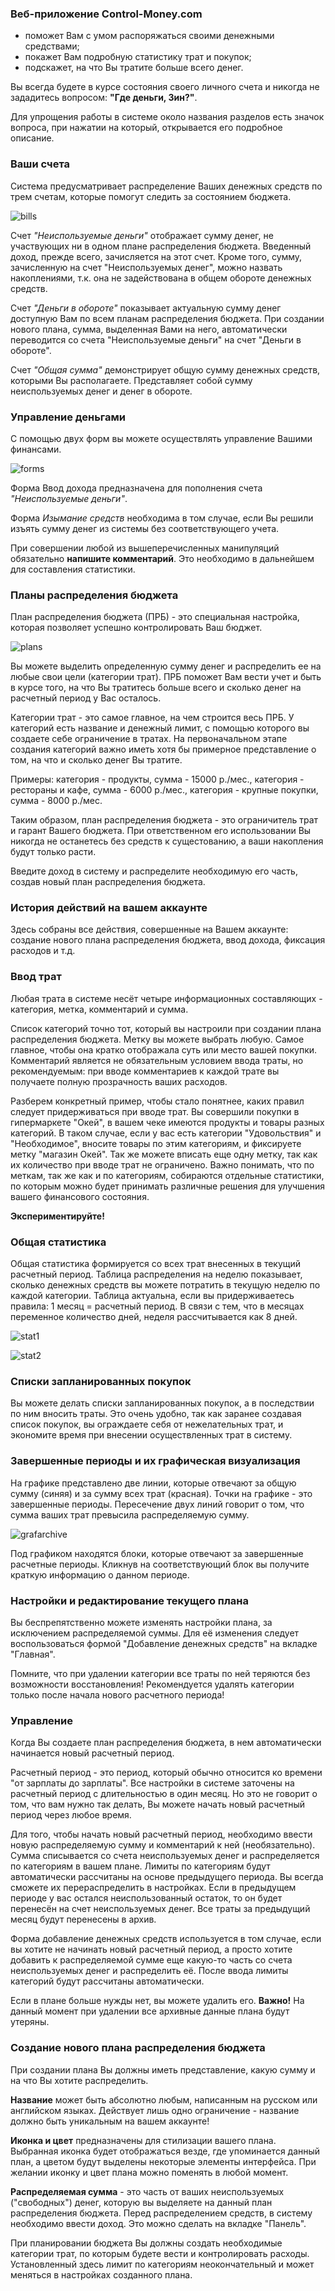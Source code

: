 ### Веб-приложение Control-Money.com

- поможет Вам с умом распоряжаться своими денежными средствами;
- покажет Вам подробную статистику трат и покупок;
- подскажет, на что Вы тратите больше всего денег.

Вы всегда будете в курсе состояния своего личного счета и никогда не зададитесь вопросом: **"Где деньги, Зин?"**.

Для упрощения работы в системе около названия разделов есть значок вопроса,
при нажатии на который, открывается его подробное описание.


### Ваши счета

Система предусматривает распределение Ваших денежных средств по трем счетам, которые помогут следить за состоянием бюджета.

![bills](https://github.com/Firexd2/control-money/raw/master/docs-image/bills.png "Счета")

Счет *"Неиспользуемые деньги"* отображает сумму денег, не участвующих ни в одном плане распределения бюджета.
Введенный доход, прежде всего, зачисляется на этот счет. Кроме того, сумму, зачисленную на счет "Неиспользуемых денег", можно назвать накоплениями, т.к. она не задействована в общем обороте денежных средств.

Счет *"Деньги в обороте"* показывает актуальную сумму денег доступную Вам по всем планам распределения бюджета.
При создании нового плана, сумма, выделенная Вами на него, автоматически переводится со счета "Неиспользуемые деньги" на счет "Деньги в обороте".

Счет *"Общая сумма"* демонстрирует общую сумму денежных средств, которыми Вы располагаете.
Представляет собой сумму неиспользуемых денег и денег в обороте.


### Управление деньгами

С помощью двух форм вы можете осуществлять управление Вашими финансами.

![forms](https://github.com/Firexd2/control-money/raw/master/docs-image/forms.png "Формы управления счетами")

Форма Ввод дохода предназначена для пополнения счета *"Неиспользуемые деньги"*.

Форма *Изымание средств* необходима в том случае, если Вы решили изъять сумму денег из
системы без соответствующего учета.

При совершении любой из вышеперечисленных манипуляций обязательно **напишите комментарий**.
Это необходимо в дальнейшем для составления статистики.


### Планы распределения бюджета

План распределения бюджета (ПРБ) - это специальная настройка, которая позволяет успешно контролировать Ваш бюджет.

![plans](https://github.com/Firexd2/control-money/raw/master/docs-image/plans.png "Список планов распределения бюджета")

Вы можете выделить определенную сумму денег и распределить ее на любые свои цели (категории трат).
ПРБ поможет Вам вести учет и быть в курсе того, на что Вы тратитесь больше всего и сколько денег на
расчетный период у Вас осталось.

Категории трат - это самое главное, на чем строится весь ПРБ. У категорий есть название и денежный лимит,
с помощью которого вы создаете себе ограничение в тратах. На первоначальном этапе создания категорий важно
иметь хотя бы примерное представление о том, на что и сколько денег Вы тратите.

Примеры: категория - продукты, сумма - 15000 р./мес., категория - рестораны и кафе,
сумма - 6000 р./мес., категория - крупные покупки, сумма - 8000 р./мес.

Таким образом, план распределения бюджета - это ограничитель трат и гарант Вашего бюджета. При ответственном его
использовании Вы никогда не останетесь без средств к сущестованию, а ваши накопления будут только расти.

Введите доход в систему и распределите необходимую его часть, создав новый план распределения бюджета.


### История действий на вашем аккаунте
Здесь собраны все действия, совершенные на Вашем аккаунте: создание нового
плана распределения бюджета, ввод дохода, фиксация расходов и т.д.


### Ввод трат
Любая трата в системе несёт четыре информационных составляющих - категория, метка, комментарий и сумма.

Список категорий точно тот, который вы настроили при создании плана распределения бюджета.
Метку вы можете выбрать любую. Самое главное, чтобы она кратко отображала суть или место вашей покупки.
Комментарий является не обязательным условием ввода траты, но рекомендуемым: при вводе комментариев
к каждой трате вы получаете полную прозрачность ваших расходов.

Разберем конкретный пример, чтобы стало понятнее, каких правил следует придерживаться при вводе трат.
Вы совершили покупки в гипермаркете "Окей", в вашем чеке имеются продукты и товары разных категорий.
В таком случае, если у вас есть категории "Удовольствия" и "Необходимое", вносите товары по этим
категориям, и фиксируете метку "магазин Окей". Так же можете вписать еще одну метку, так как их
количество при вводе трат не ограничено. Важно понимать, что по меткам, так же как и по категориям,
собираются отдельные статистики, по которым можно будет принимать различные решения для улучшения вашего
финансового состояния.

**Экспериментируйте!**


### Общая статистика
Общая статистика формируется со всех трат внесенных в текущий расчетный период.
Таблица распределения на неделю показывает, сколько денежных средств вы можете потратить
в текущую неделю по каждой категории. Таблица актуальна, если вы придерживаетесь правила: 1 месяц = расчетный период.
В связи с тем, что в месяцах переменное количество дней, неделя рассчитывается как 8 дней.

![stat1](https://github.com/Firexd2/control-money/raw/master/docs-image/stat1.png "Статистика состояний категорий")

![stat2](https://github.com/Firexd2/control-money/raw/master/docs-image/stat2.png "Графическая визуализация остатка по дням")


### Списки запланированных покупок
Вы можете делать списки запланированных покупок, а в последствии по ним вносить траты.
Это очень удобно, так как заранее создавая список покупок, вы ограждаете себя от нежелательных трат,
и экономите время при внесении осуществленных трат в систему.


### Завершенные периоды и их графическая визуализация

На графике представлено две линии, которые отвечают за общую сумму (синяя) и
за сумму всех трат (красная). Точки на графике - это завершенные периоды. Пересечение двух линий говорит
о том, что сумма ваших трат превысила распределяемую сумму.

![grafarchive](https://github.com/Firexd2/control-money/raw/master/docs-image/grafarchive.png "Архивный график")

Под графиком находятся блоки, которые отвечают за завершенные расчетные периоды.
Кликнув на соответствующий блок вы получите краткую информацию о данном периоде.


### Настройки и редактирование текущего плана
Вы беспрепятственно можете изменять настройки плана, за исключением распределяемой суммы.
Для её изменения следует воспользоваться формой "Добавление денежных средств" на вкладке "Главная".

Помните, что при удалении категории все траты по ней теряются без возможности восстановления!
Рекомендуется удалять категории только после начала нового расчетного периода!

### Управление
Когда Вы создаете план распределения бюджета, в нем автоматически начинается новый расчетный период.

Расчетный период - это период, который обычно относится ко времени "от зарплаты до зарплаты".
Все настройки в системе заточены на расчетный период с длительностью в один месяц. Но это не говорит о том,
что вам нужно так делать, Вы можете начать новый расчетный период через любое время.

Для того, чтобы начать новый расчетный период, необходимо ввести новую распределяемую сумму и комментарий
к ней (необязательно). Сумма списывается со счета неиспользуемых денег и распределяется по категориям в вашем плане.
Лимиты по категориям будут автоматически рассчитаны на основе предыдущего периода.
Вы всегда сможете их перераспределить в настройках.
Если в предыдущем периоде у вас остался неиспользованный остаток, то он будет перенесён на счет неиспользуемых денег.
Все траты за предыдущий месяц будут перенесены в архив.

Форма добавление денежных средств используется в том случае, если вы хотите не начинать новый расчетный период,
а просто хотите добавить к распределяемой сумме еще какую-то часть со счета неиспользуемых денег и распределить её.
После ввода лимиты категорий будут рассчитаны автоматически.

Если в плане больше нужды нет, вы можете удалить его.
**Важно!** На данный момент при удалении все архивные данные плана будут утеряны.


### Создание нового плана распределения бюджета

При создании плана Вы должны иметь представление, какую сумму и на что Вы хотите распределить.

**Название** может быть абсолютно любым, написанным на русском или английском языках. Действует лишь одно
ограничение - название должно быть уникальным на вашем аккаунте!

**Иконка и цвет** предназначены для стилизации вашего плана. Выбранная иконка будет отображаться везде,
где упоминается данный план, а цветом будут выделены некоторые элементы интерфейса.
При желании иконку и цвет плана можно поменять в любой момент.

**Распределяемая сумма** - это часть от ваших неиспользуемых ("свободных") денег, которую вы выделяете на данный план распределения бюджета.
Перед распределением средств, в систему необходимо ввести доход. Это можно сделать на вкладке "Панель".

При планировании бюджета Вы должны создать необходимые категории трат, по которым будете вести и контролировать расходы.
Установленный здесь лимит по категориям неокончательный и может меняться в настройках созданного плана.